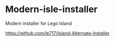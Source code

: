 # Modern-isle-installer
Modern installer for Lego Island 




https://github.com/le717/Island-Alternate-Installer
